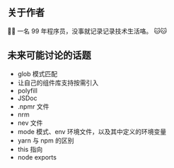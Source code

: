 ## 关于作者

🎉🎉 一名 99 年程序员，没事就记录记录技术生活咯。 🐱🐱

## 未来可能讨论的话题

-   glob 模式匹配
-   让自己的组件库支持按需引入
-   polyfill
-   JSDoc
-   .npmr 文件
-   nrm
-   nev 文件
-   mode 模式、env 环境文件，以及其中定义的环境变量
-   yarn 与 npm 的区别
-   this 指向
-   node exports

